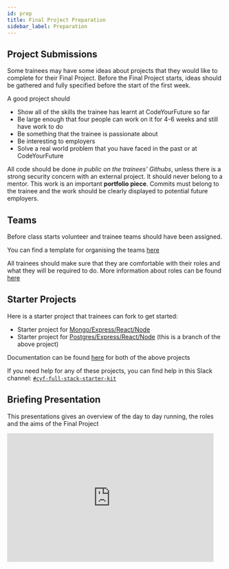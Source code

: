 ```yaml
---
id: prep
title: Final Project Preparation
sidebar_label: Preparation
---
```


## Project Submissions

Some trainees may have some ideas about projects that they would like to complete for their Final Project. Before the Final Project starts, ideas should be gathered and fully specified before the start of the first week.

A good project should

- Show all of the skills the trainee has learnt at CodeYourFuture so far
- Be large enough that four people can work on it for 4-6 weeks and still have work to do
- Be something that the trainee is passionate about
- Be interesting to employers
- Solve a real world problem that you have faced in the past or at CodeYourFuture

All code should be done _in public on the trainees' Githubs_, unless there is a strong security concern with an external project. It should never belong to a mentor. This work is an important **portfolio piece**. Commits must belong to the trainee and the work should be clearly displayed to potential future employers.

## Teams

Before class starts volunteer and trainee teams should have been assigned.

You can find a template for organising the teams [here](https://docs.google.com/spreadsheets/d/13WGRmeUZoCZfPV3joO4q69GLIaAiYFnrh9WmZ51FrE8/edit#gid=0)

All trainees should make sure that they are comfortable with their roles and what they will be required to do. More information about roles can be found [here](./roles)

## Starter Projects

Here is a starter project that trainees can fork to get started:

- Starter project for [Mongo/Express/React/Node](https://github.com/CodeYourFuture/cyf-final-project-starter-kit)
- Starter project for [Postgres/Express/React/Node](https://github.com/CodeYourFuture/cyf-final-project-starter-kit/tree/postgres) (this is a branch of the above project)

Documentation can be found [here](https://github.com/textbook/starter-kit/wiki) for both of the above projects

If you need help for any of these projects, you can find help in this Slack channel: [`#cyf-full-stack-starter-kit`](https://codeyourfuture.slack.com/archives/C021ATWS9A5)

## Briefing Presentation

This presentations gives an overview of the day to day running, the roles and the aims of the Final Project

<iframe src="https://docs.google.com/presentation/d/e/2PACX-1vQivu0h8g6tkJtnOkNCXkmR8sZbh9vNJ6SztqL8OpJV3xoX7_xnCL3rucfyRsY2QfAQd8IhrUQkt5lr/embed?start=false&loop=false&delayms=3000" frameborder="0" width="480" height="299" allowfullscreen="true" mozallowfullscreen="true" webkitallowfullscreen="true"></iframe>
